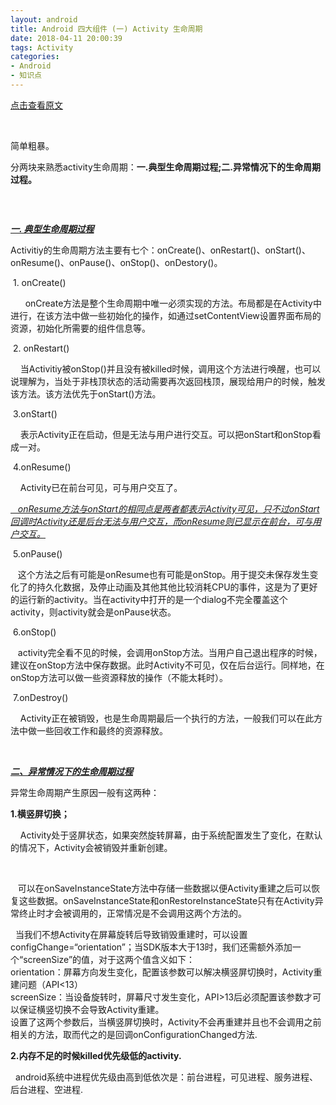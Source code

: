 ```yaml
---
layout: android
title: Android 四大组件 (一) Activity 生命周期
date: 2018-04-11 20:00:39
tags: Activity
categories: 
- Android
- 知识点
---
```

[点击查看原文](https://www.cnblogs.com/bugzone/p/activity_lifecycle.html)

<div id="cnblogs_post_body" class="blogpost-body ">
    <p>&nbsp;</p>
<p>简单粗暴。</p>
<p>分两块来熟悉activity生命周期：<strong>一.典型生命周期过程;二.异常情况下的生命周期过程。</strong></p>
<p>&nbsp;</p>
<p><img src="https://images2018.cnblogs.com/blog/612293/201804/612293-20180411190609661-2068970253.png" alt=""></p>
<p><span style="text-decoration: underline;"><em><strong>一. 典型生命周期过程</strong></em></span></p>
<p style="text-align: left;">Activitiy的生命周期方法主要有七个：onCreate()、onRestart()、onStart()、onResume()、onPause()、onStop()、onDestory()。</p>
<p style="text-align: left;">&nbsp;1. onCreate()</p>
<p style="text-align: left;">&nbsp;&nbsp;&nbsp;&nbsp;&nbsp; onCreate方法是整个生命周期中唯一必须实现的方法。布局都是在Activity中进行，在该方法中做一些初始化的操作，如通过setContentView设置界面布局的资源，初始化所需要的组件信息等。</p>
<p style="text-align: left;">&nbsp;2. onRestart()</p>
<p style="text-align: left;">&nbsp;&nbsp;&nbsp; 当Activitiy被onStop()并且没有被killed时候，调用这个方法进行唤醒，也可以说理解为，当处于非栈顶状态的活动需要再次返回栈顶，展现给用户的时候，触发该方法。该方法优先于onStart()方法。</p>
<p style="text-align: left;">&nbsp;3.onStart()</p>
<p style="text-align: left;">&nbsp;&nbsp;&nbsp; 表示Activity正在启动，但是无法与用户进行交互。可以把onStart和onStop看成一对。</p>
<p style="text-align: left;">&nbsp;4.onResume()</p>
<p style="text-align: left;">&nbsp;&nbsp;&nbsp; Activity已在前台可见，可与用户交互了。</p>
<p style="text-align: left;"><span style="text-decoration: underline;"><em>&nbsp;&nbsp; onResume方法与onStart的相同点是两者都表示Activity可见，只不过onStart回调时Activity还是后台无法与用户交互，而onResume则已显示在前台，可与用户交互。</em></span></p>
<p style="text-align: left;">&nbsp;5.onPause()</p>
<p style="text-align: left;">&nbsp;&nbsp; 这个方法之后有可能是onResume也有可能是onStop。用于提交未保存发生变化了的持久化数据，及停止动画及其他其他比较消耗CPU的事件，这是为了更好的运行新的activity。当在activity中打开的是一个dialog不完全覆盖这个activity，则activity就会是onPause状态。</p>
<p style="text-align: left;">&nbsp;6.onStop()</p>
<p style="text-align: left;">&nbsp;&nbsp; activity完全看不见的时候，会调用onStop方法。当用户自己退出程序的时候，建议在onStop方法中保存数据。此时Activity不可见，仅在后台运行。同样地，在onStop方法可以做一些资源释放的操作（不能太耗时）。</p>
<p style="text-align: left;">&nbsp;7.onDestroy()</p>
<p style="text-align: left;">&nbsp;&nbsp;&nbsp; Activity正在被销毁，也是生命周期最后一个执行的方法，一般我们可以在此方法中做一些回收工作和最终的资源释放。</p>
<p style="text-align: left;">&nbsp;</p>
<p style="text-align: left;"><strong><em><span style="text-decoration: underline;">二、异常情况下的生命周期过程</span></em></strong></p>
<p style="text-align: left;">异常生命周期产生原因一般有这两种：</p>
<p style="text-align: left;"><strong>1.横竖屏切换；</strong></p>
<p style="text-align: left;">&nbsp;&nbsp;&nbsp; Activity处于竖屏状态，如果突然旋转屏幕，由于系统配置发生了变化，在默认的情况下，Activity会被销毁并重新创建。</p>
<p style="text-align: left;">&nbsp;&nbsp; <img src="https://images2018.cnblogs.com/blog/612293/201804/612293-20180411194802808-1639713916.png" alt=""></p>
<p style="text-align: left;">&nbsp;&nbsp; 可以在onSaveInstanceState方法中存储一些数据以便Activity重建之后可以恢复这些数据。onSaveInstanceState和onRestoreInstanceState只有在Activity异常终止时才会被调用的，正常情况是不会调用这两个方法的。</p>
<p style="text-align: left;">&nbsp; 当我们不想Activity在屏幕旋转后导致销毁重建时，可以设置configChange=“orientation”；当SDK版本大于13时，我们还需额外添加一个“screenSize”的值，对于这两个值含义如下：<br>orientation：屏幕方向发生变化，配置该参数可以解决横竖屏切换时，Activity重建问题（API&lt;13）<br>screenSize：当设备旋转时，屏幕尺寸发生变化，API&gt;13后必须配置该参数才可以保证横竖切换不会导致Activity重建。<br>设置了这两个参数后，当横竖屏切换时，Activity不会再重建并且也不会调用之前相关的方法，取而代之的是回调onConfigurationChanged方法.</p>
<p style="text-align: left;"><strong>2.内存不足的时候killed优先级低的activity.</strong></p>
<p style="text-align: left;">&nbsp;&nbsp;android系统中进程优先级由高到低依次是：前台进程，可见进程、服务进程、后台进程、空进程.</p>
</div>